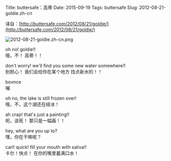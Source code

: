 Title: buttersafe：高蒂
Date: 2015-09-19
Tags: buttersafe
Slug: 2012-08-21-goldie.zh-cn

译自：[http://buttersafe.com/2012/08/21/goldie/](http://buttersafe.com/2012/08/21/goldie/)


![2012-08-21-goldie.zh-cn.png](/static/images/comics/2012-08-21-goldie.zh-cn.png)




oh no!
goldie!!        
哦，不！
高蒂！！

don't worry! we'll
find you some new water
somewhere!!         
别担心！
我们会给你在某个地方
找点新水的！！

bovnce      
嘣

oh no,
the lake is
still frozen over!          
哦，不，这个湖还在结冰！

ah crap!
that's just
a painting!!        
呃，该死！
那只是一幅画！！

hey, what are
you up to?          
嘿，你在干嘛呢？

carl! quick!
fill your mouth
with saliva!!       
卡尔！快点！
在你的嘴里蓄满口水！
